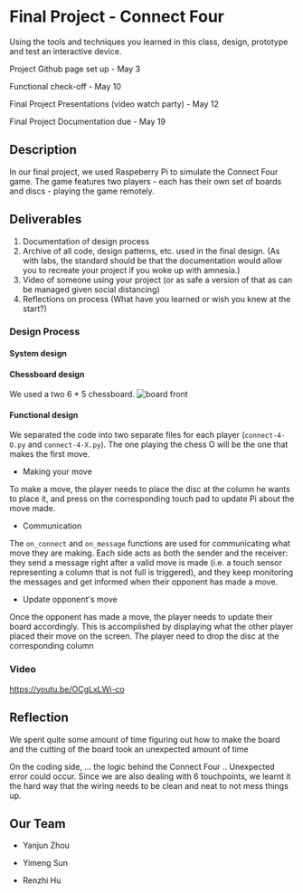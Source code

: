 # Final Project - Connect Four

Using the tools and techniques you learned in this class, design, prototype and test an interactive device.

Project Github page set up - May 3

Functional check-off - May 10
 
Final Project Presentations (video watch party) - May 12

Final Project Documentation due - May 19

## Description
In our final project, we used Raspeberry Pi to simulate the Connect Four game. The game features two players - each has their own set of boards and discs - playing the game remotely. 

## Deliverables

1. Documentation of design process
2. Archive of all code, design patterns, etc. used in the final design. (As with labs, the standard should be that the documentation would allow you to recreate your project if you woke up with amnesia.)
3. Video of someone using your project (or as safe a version of that as can be managed given social distancing)
4. Reflections on process (What have you learned or wish you knew at the start?)

### Design Process

#### System design



#### Chessboard design

We used a two 6 * 5 chessboard. 
![board front](./imgs/board.png)

#### Functional design

We separated the code into two separate files for each player (`connect-4-O.py` and `connect-4-X.py`). The one playing the chess O will be the one that makes the first move. 

- Making your move

To make a move, the player needs to place the disc at the column he wants to place it, and press on the corresponding touch pad to update Pi about the move made. 

- Communication

The `on_connect` and `on_message` functions are used for communicating what move they are making. Each side acts as both the sender and the receiver: they send a message right after a valid move is made (i.e. a touch sensor representing a column that is not full is triggered), and they keep monitoring the messages and get informed when their opponent has made a move. 

- Update opponent's move

Once the opponent has made a move, the player needs to update their board accordingly. This is accomplished by displaying what the other player placed their move on the screen. The player need to drop the disc at the corresponding column  


### Video

https://youtu.be/OCgLxLWi-co

## Reflection

We spent quite some amount of time figuring out how to make the board and the cutting of the board took an unexpected amount of time 


On the coding side, ... the logic behind the Connect Four .. Unexpected error could occur. Since we are also dealing with 6 touchpoints, we learnt it the hard way that the wiring needs to be clean and neat to not mess things up. 

## Our Team

- Yanjun Zhou

- Yimeng Sun

- Renzhi Hu






